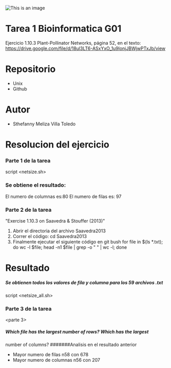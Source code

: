 ![This is an image](https://upload.wikimedia.org/wikipedia/commons/f/fc/Logo-ikiam-.png)
# Tarea 1 Bioinformatica G01
Ejercicio 1.10.3 Plant-Pollinator Networks, página 52, en el texto:
<https://drive.google.com/file/d/18ul3LT6-ASxYxO_1u9lonjJBWjwPTxJb/view>
# Repositorio
- Unix
- Github
# Autor
* Sthefanny Meliza Villa Toledo
# Resolucion del ejercicio
### Parte 1 de la tarea
script <netsize.sh>
### Se obtiene el resultado:
 El numero de columnas es:80
 El numero de filas es: 97
 ### Parte 2 de la tarea
"Exercise 1.10.3 on Saavedra & Stouffer (2013)"
1. Abrir el directoria del archivo Saavedra2013
2. Correr el código:
cd Saavedra2013
3. Finalmente ejecutar el siguiente código en git bush
for file in $(ls *.txt); do wc -l $file; head -n1 $file | grep -o " " | wc -l; done
# Resultado
##### Se obtienen todos los valores de fila y columna para los 59 archivos .txt
script <netsize_all.sh>
### Parte 3 de la tarea
<parte 3>
##### Which file has the largest number of rows? Which has the largest
number of columns?
#######Analisis en el resultado anterior 
* Mayor numero de filas n58 con 678 
* Mayor numero de columnas n56 con 207
